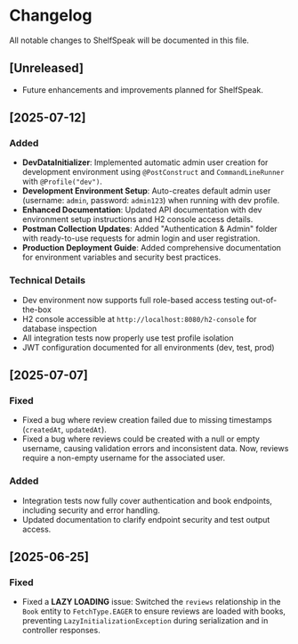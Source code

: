 # Changelog

All notable changes to ShelfSpeak will be documented in this file.

## [Unreleased]
- Future enhancements and improvements planned for ShelfSpeak.

## [2025-07-12]
### Added
- **DevDataInitializer**: Implemented automatic admin user creation for development environment using `@PostConstruct` and `CommandLineRunner` with `@Profile("dev")`.
- **Development Environment Setup**: Auto-creates default admin user (username: `admin`, password: `admin123`) when running with dev profile.
- **Enhanced Documentation**: Updated API documentation with dev environment setup instructions and H2 console access details.
- **Postman Collection Updates**: Added "Authentication & Admin" folder with ready-to-use requests for admin login and user registration.
- **Production Deployment Guide**: Added comprehensive documentation for environment variables and security best practices.


### Technical Details
- Dev environment now supports full role-based access testing out-of-the-box
- H2 console accessible at `http://localhost:8080/h2-console` for database inspection
- All integration tests now properly use test profile isolation
- JWT configuration documented for all environments (dev, test, prod)

## [2025-07-07]
### Fixed
- Fixed a bug where review creation failed due to missing timestamps (`createdAt`, `updatedAt`).
- Fixed a bug where reviews could be created with a null or empty username, causing validation errors and inconsistent data. Now, reviews require a non-empty username for the associated user.

### Added
- Integration tests now fully cover authentication and book endpoints, including security and error handling.
- Updated documentation to clarify endpoint security and test output access.

## [2025-06-25]
### Fixed
- Fixed a **LAZY LOADING** issue: Switched the `reviews` relationship in the `Book` entity to `FetchType.EAGER` to ensure reviews are loaded with books, preventing `LazyInitializationException` during serialization and in controller responses. 